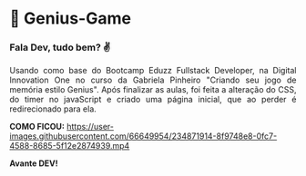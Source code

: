 # :rocket: Genius-Game
### Fala Dev, tudo bem? :v: 

<p align="justify">Usando como base do Bootcamp Eduzz Fullstack Developer, na Digital Innovation One no curso da Gabriela Pinheiro "Criando seu jogo de memória estilo Genius". 
Após finalizar as aulas, foi feita a alteração do CSS, do timer no javaScript e criado uma página inicial, que ao perder é redirecionado para ela.</p>

**COMO FICOU:**
https://user-images.githubusercontent.com/66649954/234871914-8f9748e8-0fc7-4588-8685-5f12e2874939.mp4



**Avante DEV!**
